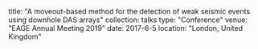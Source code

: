 title: "A moveout-based method for the detection of weak seismic events using downhole DAS arrays"
collection: talks
type: "Conference"
venue: "EAGE Annual Meeting 2019"
date: 2017-6-5
location: "London, United Kingdom"